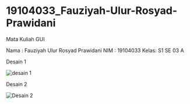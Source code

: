 # 19104033_Fauziyah-Ulur-Rosyad-Prawidani
Mata Kuliah GUI

Nama : Fauziyah Ulur Rosyad Prawidani
NIM  : 19104033
Kelas: S1 SE 03 A

Desain 1

![desain 1](https://user-images.githubusercontent.com/53574005/114346508-c99aee00-9b8d-11eb-8a0a-141240d70cc1.jpg)

Desain 2

![Desain 2](https://user-images.githubusercontent.com/53574005/114346673-0e268980-9b8e-11eb-9b5f-de4dd69cf0c2.jpg)
